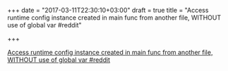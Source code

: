 +++
date = "2017-03-11T22:30:10+03:00"
draft = true
title = "Access runtime config instance created in main func from another file, WITHOUT use of global var  #reddit"

+++

<p><a href="https://t.co/VRV6eFkmZO">Access runtime config instance created in main func from another file, WITHOUT use of global var  #reddit</a></p>
